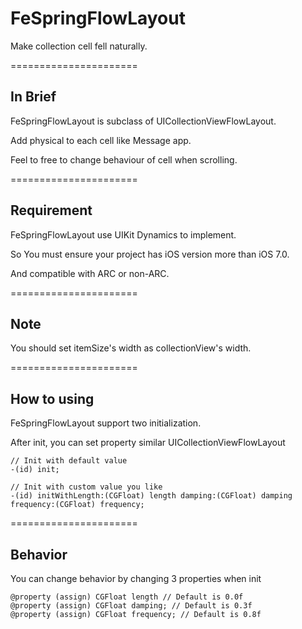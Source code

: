 FeSpringFlowLayout
==================

Make collection cell fell naturally.

======================
## In Brief
FeSpringFlowLayout is subclass of UICollectionViewFlowLayout.

Add physical to each cell like Message app.

Feel to free to change behaviour of cell when scrolling.


======================
## Requirement
FeSpringFlowLayout use UIKit Dynamics to implement.

So You must ensure your project has iOS version more than iOS 7.0.

And compatible with ARC or non-ARC.

======================
## Note
You should set itemSize's width as collectionView's width.

======================
## How to using
FeSpringFlowLayout support two initialization.

After init, you can set property similar UICollectionViewFlowLayout

```objc
// Init with default value
-(id) init;

// Init with custom value you like
-(id) initWithLength:(CGFloat) length damping:(CGFloat) damping frequency:(CGFloat) frequency;
```

======================
## Behavior
You can change behavior by changing 3 properties when init

```objc
@property (assign) CGFloat length // Default is 0.0f
@property (assign) CGFloat damping; // Default is 0.3f
@property (assign) CGFloat frequency; // Default is 0.8f
```

